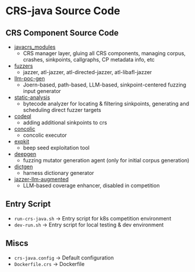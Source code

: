 # CRS-java Source Code

## CRS Component Source Code

- [javacrs_modules](./javacrs_modules)
  - CRS manager layer, gluing all CRS components, managing corpus, crashes, sinkpoints, callgraphs, CP metadata info, etc
- [fuzzers](./fuzzers)
  - jazzer, atl-jazzer, atl-directed-jazzer, atl-libafl-jazzer
- [llm-poc-gen](./llm-poc-gen)
  - Joern-based, path-based, LLM-based, sinkpoint-centered fuzzing input generator
- [static-analysis](./static-analysis)
  - bytecode analyzer for locating & filtering sinkpoints, generating and scheduling direct fuzzer targets
- [codeql](./codeql)
  - adding additional sinkpoints to crs
- [concolic](./concolic)
  - concolic executor
- [expkit](./expkit)
  - beep seed exploitation tool
- [deepgen](./deepgen)
  - fuzzing mutator generation agent (only for initial corpus generation)
- [dictgen](./dictgen)
  - harness dictionary generator
- [jazzer-llm-augmented](./jazzer-llm-augmented)
  - LLM-based coverage enhancer, disabled in competition

## Entry Script

- `run-crs-java.sh` -> Entry script for k8s competition environment
- `dev-run.sh` -> Entry script for local testing & dev environment

## Miscs

- `crs-java.config` -> Default configuration
- `Dockerfile.crs` -> Dockerfile
